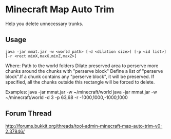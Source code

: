 Minecraft Map Auto Trim
=======================
Help you delete unnecessary trunks.

Usage
-----
    java -jar mmat.jar -w <world path> [-d <dilation size>] [-p <id list>] [-r <rect minX,maxX,minZ,maxZ>]

Where:
    <world path>    Path to the world folders
    <dilation size>    Dilate preserved area to perserve more chunks around the chunks with "perserve block"
    <id list>    Define a list of "perserve block".If a chunk contains any "perserve block", it will be preserved.
    <rect>    If specified, all the chunks outside this rectangle will be forced to delete.

Examples:
    java -jar mmat.jar -w ~/minecraft/world
    java -jar mmat.jar -w ~/minecraft/world -d 3 -p 63,68 -r -1000,1000,-1000,1000

Forum Thread
------------
http://forums.bukkit.org/threads/tool-admin-minecraft-map-auto-trim-v0-2.37846/

